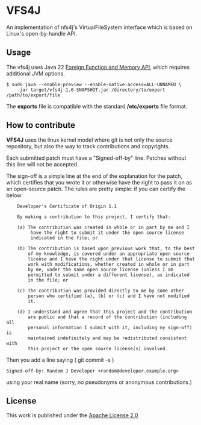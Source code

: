# VFS4J

An implementation of nfs4j's VirtualFileSystem interface
which is based on Linux's open-by-handle API.

## Usage


The vfs4j uses Java 22 [Foreign Function and Memory API][1], which requires additional JVM options.

```
$ sudo java --enable-preview --enable-native-access=ALL-UNNAMED \
    -jar target/vfs4j-1.0-SNAPSHOT.jar /directory/to/export /path/to/export/file
```

The **exports** file is compatible with the standard **/etc/exports** file format.

## How to contribute

**VFS4J** uses the linux kernel model where git is not only the source repository,
but also the way to track contributions and copyrights.

Each submitted patch must have a "Signed-off-by" line.  Patches without
this line will not be accepted.

The sign-off is a simple line at the end of the explanation for the
patch, which certifies that you wrote it or otherwise have the right to
pass it on as an open-source patch.  The rules are pretty simple: if you
can certify the below:
```
    Developer's Certificate of Origin 1.1

    By making a contribution to this project, I certify that:

    (a) The contribution was created in whole or in part by me and I
         have the right to submit it under the open source license
         indicated in the file; or

    (b) The contribution is based upon previous work that, to the best
        of my knowledge, is covered under an appropriate open source
        license and I have the right under that license to submit that
        work with modifications, whether created in whole or in part
        by me, under the same open source license (unless I am
        permitted to submit under a different license), as indicated
        in the file; or

    (c) The contribution was provided directly to me by some other
        person who certified (a), (b) or (c) and I have not modified
        it.

    (d) I understand and agree that this project and the contribution
        are public and that a record of the contribution (including all
        personal information I submit with it, including my sign-off) is
        maintained indefinitely and may be redistributed consistent with
        this project or the open source license(s) involved.
```
Then you add a line saying ( git commit -s )

    Signed-off-by: Random J Developer <random@developer.example.org>

using your real name (sorry, no pseudonyms or anonymous contributions.)

## License

This work is published under the [Apache License 2.0][2]

[1]: https://docs.oracle.com/en/java/javase/22/core/foreign-function-and-memory-api.html
[2]: LICENSE
